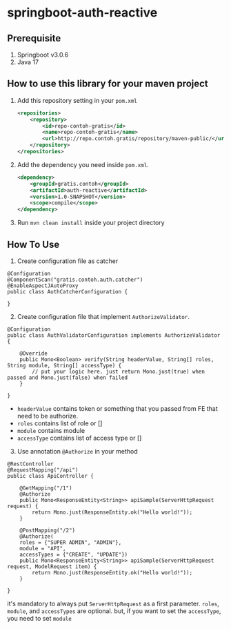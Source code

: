 # springboot-auth-reactive

## Prerequisite
1. Springboot v3.0.6
2. Java 17

## How to use this library for your maven project
1. Add this repository setting in your `pom.xml`
    ```xml
    <repositories>
        <repository>
            <id>repo-contoh-gratis</id>
            <name>repo-contoh-gratis</name>
            <url>http://repo.contoh.gratis/repository/maven-public/</url>
        </repository>
    </repositories>
    ```
2. Add the dependency you need inside `pom.xml`.
    ```xml
    <dependency>
        <groupId>gratis.contoh</groupId>
        <artifactId>auth-reactive</artifactId>
        <version>1.0-SNAPSHOT</version>
        <scope>compile</scope>
    </dependency>
    ```
3. Run `mvn clean install` inside your project directory

## How To Use
1. Create configuration file as catcher
```
@Configuration
@ComponentScan("gratis.contoh.auth.catcher")
@EnableAspectJAutoProxy
public class AuthCatcherConfiguration {

}
```

2. Create configuration file that implement `AuthorizeValidator`.
```
@Configuration
public class AuthValidatorConfiguration implements AuthorizeValidator {

    @Override
    public Mono<Boolean> verify(String headerValue, String[] roles, String module, String[] accessType) {
        // put your logic here. just return Mono.just(true) when passed and Mono.just(false) when failed
    }

}
```
- `headerValue` contains token or something that you passed from FE that need to be authorize.
- `roles` contains list of role or []
- `module` contains module 
- `accessType` contains list of access type or []

3. Use annotation `@Authorize` in your method
```
@RestController
@RequestMapping("/api")
public class ApiController {

    @GetMapping("/1")
    @Authorize
    public Mono<ResponseEntity<String>> apiSample(ServerHttpRequest request) {
        return Mono.just(ResponseEntity.ok("Hello world!"));
    }
    
    @PostMapping("/2")
    @Authorize(
	roles = {"SUPER ADMIN", "ADMIN"}, 
	module = "API", 
	accessTypes = {"CREATE", "UPDATE"})
    public Mono<ResponseEntity<String>> apiSample(ServerHttpRequest request, ModelRequest item) {
        return Mono.just(ResponseEntity.ok("Hello world!"));
    }
	
}
```
it's mandatory to always put `ServerHttpRequest` as a first parameter. `roles`, `module`, and `accessTypes` are optional. but, if you want to set the `accessType`, you need to set `module`
